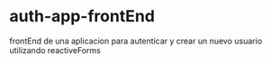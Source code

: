 # auth-app-frontEnd

frontEnd de una aplicacion para autenticar y crear un nuevo usuario utilizando reactiveForms 
